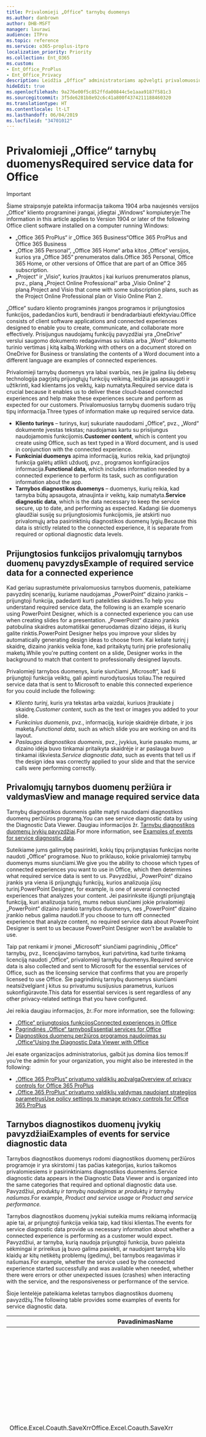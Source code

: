 ```yaml
---
title: Privalomieji „Office“ tarnybų duomenys
ms.author: danbrown
author: DHB-MSFT
manager: laurawi
audience: ITPro
ms.topic: reference
ms.service: o365-proplus-itpro
localization_priority: Priority
ms.collection: Ent_O365
ms.custom:
- Ent_Office_ProPlus
- Ent_Office_Privacy
description: Leidžia „Office“ administratoriams apžvelgti privalomuosius tarnybų duomenis, kurie renkami apie „Office“ prijungtąsias funkcijas.
hideEdit: true
ms.openlocfilehash: 9a276e00f5c852ffda00844c5e1aaa9187f581c3
ms.sourcegitcommit: 3f5de6281b8e92c6c41a800f4374211188460320
ms.translationtype: HT
ms.contentlocale: lt-LT
ms.lasthandoff: 06/04/2019
ms.locfileid: "34701012"
---
```

# <a name="required-service-data-for-office"></a><span data-ttu-id="cf3da-103">Privalomieji „Office“ tarnybų duomenys</span><span class="sxs-lookup"><span data-stu-id="cf3da-103">Required service data for Office</span></span> 

> [!IMPORTANT]
> <span data-ttu-id="cf3da-104">Šiame straipsnyje pateikta informacija taikoma 1904 arba naujesnės versijos „Office“ kliento programinei įrangai, įdiegtai „Windows“ kompiuteryje:</span><span class="sxs-lookup"><span data-stu-id="cf3da-104">The information in this article applies to Version 1904 or later of the following Office client software installed on a computer running Windows:</span></span>
> - <span data-ttu-id="cf3da-105">„Office 365 ProPlus“ ir „Office 365 Business“</span><span class="sxs-lookup"><span data-stu-id="cf3da-105">Office 365 ProPlus and Office 365 Business</span></span>
> - <span data-ttu-id="cf3da-106">„Office 365 Personal“, „Office 365 Home“ arba kitos „Office“ versijos, kurios yra „Office 365“ prenumeratos dalis.</span><span class="sxs-lookup"><span data-stu-id="cf3da-106">Office 365 Personal, Office 365 Home, or other versions of Office that are part of an Office 365 subscription.</span></span>
> - <span data-ttu-id="cf3da-107">„Project“ ir „Visio“, kurios įtrauktos į kai kuriuos prenumeratos planus, pvz., planą „Project Online Professional“ arba „Visio Online“ 2 planą.</span><span class="sxs-lookup"><span data-stu-id="cf3da-107">Project and Visio that come with some subscription plans, such as the Project Online Professional plan or Visio Online Plan 2.</span></span>

<span data-ttu-id="cf3da-108">„Office“ sudaro kliento programinės įrangos programos ir prijungtosios funkcijos, padedančios kurti, bendrauti ir bendradarbiauti efektyviau.</span><span class="sxs-lookup"><span data-stu-id="cf3da-108">Office consists of client software applications and connected experiences designed to enable you to create, communicate, and collaborate more effectively.</span></span> <span data-ttu-id="cf3da-109">Prisijungus naudojamų funkcijų pavyzdžiai yra „OneDrive“ verslui saugomo dokumento redagavimas su kitais arba „Word“ dokumento turinio vertimas į kitą kalbą.</span><span class="sxs-lookup"><span data-stu-id="cf3da-109">Working with others on a document stored on OneDrive for Business or translating the contents of a Word document into a different language are examples of connected experiences.</span></span>

<span data-ttu-id="cf3da-110">Privalomieji tarnybų duomenys yra labai svarbūs, nes jie įgalina šių debesų technologija pagrįstų prijungtųjų funkcijų veikimą, leidžia jas apsaugoti ir užtikrinti, kad klientams jos veiktų, kaip numatyta.</span><span class="sxs-lookup"><span data-stu-id="cf3da-110">Required service data is crucial because it enables us to deliver these cloud-based connected experiences and help make these experiences secure and perform as expected for our customers.</span></span> <span data-ttu-id="cf3da-111">Privalomuosius tarnybų duomenis sudaro trijų tipų informacija.</span><span class="sxs-lookup"><span data-stu-id="cf3da-111">Three types of information make up required service data.</span></span>

- <span data-ttu-id="cf3da-112">**Kliento turinys** – turinys, kurį sukuriate naudodami „Office“, pvz., „Word“ dokumente įvestas tekstas; naudojamas kartu su prisijungus naudojamomis funkcijomis.</span><span class="sxs-lookup"><span data-stu-id="cf3da-112">**Customer content**, which is content you create using Office, such as text typed in a Word document, and is used in conjunction with the connected experience.</span></span>
- <span data-ttu-id="cf3da-113">**Funkciniai duomenys** apima informaciją, kurios reikia, kad prijungtoji funkcija galėtų atlikti užduotį, pvz., programos konfigūracijos informacija.</span><span class="sxs-lookup"><span data-stu-id="cf3da-113">**Functional data**, which includes information needed by a connected experience to perform its task, such as configuration information about the app.</span></span>
- <span data-ttu-id="cf3da-114">**Tarnybos diagnostikos duomenys** – duomenys, kurių reikia, kad tarnyba būtų apsaugota, atnaujinta ir veiktų, kaip numatyta.</span><span class="sxs-lookup"><span data-stu-id="cf3da-114">**Service diagnostic data**, which is the data necessary to keep the service secure, up to date, and performing as expected.</span></span> <span data-ttu-id="cf3da-115">Kadangi šie duomenys glaudžiai susiję su prijungtosiomis funkcijomis, jie atskirti nuo privalomųjų arba pasirinktinių diagnostikos duomenų lygių.</span><span class="sxs-lookup"><span data-stu-id="cf3da-115">Because this data is strictly related to the connected experience, it is separate from required or optional diagnostic data levels.</span></span>

## <a name="example-of-required-service-data-for-a-connected-experience"></a><span data-ttu-id="cf3da-116">Prijungtosios funkcijos privalomųjų tarnybos duomenų pavyzdys</span><span class="sxs-lookup"><span data-stu-id="cf3da-116">Example of required service data for a connected experience</span></span>

<span data-ttu-id="cf3da-117">Kad geriau suprastumėte privalomuosius tarnybos duomenis, pateikiame pavyzdinį scenarijų, kuriame naudojamas „PowerPoint“ dizaino įrankis – prijungtoji funkcija, padedanti kurti pateikties skaidres.</span><span class="sxs-lookup"><span data-stu-id="cf3da-117">To help you understand required service data, the following is an example scenario using PowerPoint Designer, which is a connected experience you can use when creating slides for a presentation.</span></span> <span data-ttu-id="cf3da-118">„PowerPoint“ dizaino įrankis patobulina skaidres automatiškai generuodamas dizaino idėjas, iš kurių galite rinktis.</span><span class="sxs-lookup"><span data-stu-id="cf3da-118">PowerPoint Designer helps you improve your slides by automatically generating design ideas to choose from.</span></span> <span data-ttu-id="cf3da-119">Kai keliate turinį į skaidrę, dizaino įrankis veikia fone, kad pritaikytų turinį prie profesionalių maketų.</span><span class="sxs-lookup"><span data-stu-id="cf3da-119">While you're putting content on a slide, Designer works in the background to match that content to professionally designed layouts.</span></span>

<span data-ttu-id="cf3da-120">Privalomieji tarnybos duomenys, kurie siunčiami „Microsoft“, kad ši prijungtoji funkcija veiktų, gali apimti nurodytuosius toliau.</span><span class="sxs-lookup"><span data-stu-id="cf3da-120">The required service data that is sent to Microsoft to enable this connected experience for you could include the following:</span></span>

- <span data-ttu-id="cf3da-121">*Kliento turinį*, kuris yra tekstas arba vaizdai, kuriuos įtraukiate į skaidrę.</span><span class="sxs-lookup"><span data-stu-id="cf3da-121">*Customer content*, such as the text or images you added to your slide.</span></span>
- <span data-ttu-id="cf3da-122">*Funkcinius duomenis*, pvz., informaciją, kurioje skaidrėje dirbate, ir jos maketą.</span><span class="sxs-lookup"><span data-stu-id="cf3da-122">*Functional data*, such as which slide you are working on and its layout.</span></span>
- <span data-ttu-id="cf3da-123">*Paslaugos diagnostikos duomenis*, pvz., įvykius, kurie pasako mums, ar dizaino idėja buvo tinkamai pritaikyta skaidrėje ir ar paslauga buvo tinkamai iškviesta.</span><span class="sxs-lookup"><span data-stu-id="cf3da-123">*Service diagnostic data*, such as events that tell us if the design idea was correctly applied to your slide and that the service calls were performing correctly.</span></span>

## <a name="view-and-manage-required-service-data"></a><span data-ttu-id="cf3da-124">Privalomųjų tarnybos duomenų peržiūra ir valdymas</span><span class="sxs-lookup"><span data-stu-id="cf3da-124">View and manage required service data</span></span>

<span data-ttu-id="cf3da-125">Tarnybų diagnostikos duomenis galite matyti naudodami diagnostikos duomenų peržiūros programą.</span><span class="sxs-lookup"><span data-stu-id="cf3da-125">You can see service diagnostic data by using the Diagnostic Data Viewer.</span></span> <span data-ttu-id="cf3da-126">Daugiau informacijos žr. [Tarnybų diagnostikos duomenų įvykių pavyzdžiai](#examples-of-events-for-service-diagnostic-data).</span><span class="sxs-lookup"><span data-stu-id="cf3da-126">For more information, see [Examples of events for service diagnostic data](#examples-of-events-for-service-diagnostic-data).</span></span>

<span data-ttu-id="cf3da-127">Suteikiame jums galimybę pasirinkti, kokių tipų prijungtąsias funkcijas norite naudoti „Office“ programose. Nuo to priklauso, kokie privalomieji tarnybų duomenys mums siunčiami.</span><span class="sxs-lookup"><span data-stu-id="cf3da-127">We give you the ability to choose which types of connected experiences you want to use in Office, which then determines what required service data is sent to us.</span></span> <span data-ttu-id="cf3da-128">Pavyzdžiui, „PowerPoint“ dizaino įrankis yra viena iš prijungtųjų funkcijų, kurios analizuoja jūsų turinį.</span><span class="sxs-lookup"><span data-stu-id="cf3da-128">PowerPoint Designer, for example, is one of several connected experiences that analyzes your content.</span></span> <span data-ttu-id="cf3da-129">Jei pasirinksite išjungti prijungtąją funkciją, kuri analizuoja turinį, mums nebus siunčiami jokie privalomieji „PowerPoint“ dizaino įrankio tarnybos duomenys, nes „PowerPoint“ dizaino įrankio nebus galima naudoti.</span><span class="sxs-lookup"><span data-stu-id="cf3da-129">If you choose to turn off connected experience that analyze content, no required service data about PowerPoint Designer is sent to us because PowerPoint Designer won’t be available to use.</span></span>

<span data-ttu-id="cf3da-130">Taip pat renkami ir įmonei „Microsoft“ siunčiami pagrindinių „Office“ tarnybų, pvz., licencijavimo tarnybos, kuri patvirtina, kad turite tinkamą licenciją naudoti „Office“, privalomieji tarnybų duomenys.</span><span class="sxs-lookup"><span data-stu-id="cf3da-130">Required service data is also collected and sent to Microsoft for the essential services of Office, such as the licensing service that confirms that you are properly licensed to use Office.</span></span> <span data-ttu-id="cf3da-131">Šie pagrindinių tarnybų duomenys siunčiami neatsižvelgiant į kitus su privatumu susijusius parametrus, kuriuos sukonfigūravote.</span><span class="sxs-lookup"><span data-stu-id="cf3da-131">This data for essential services is sent regardless of any other privacy-related settings that you have configured.</span></span>

<span data-ttu-id="cf3da-132">Jei reikia daugiau informacijos, žr.:</span><span class="sxs-lookup"><span data-stu-id="cf3da-132">For more information, see the following:</span></span>

- [<span data-ttu-id="cf3da-133">„Office“ prijungtosios funkcijos</span><span class="sxs-lookup"><span data-stu-id="cf3da-133">Connected experiences in Office</span></span>](connected-experiences.md)
- [<span data-ttu-id="cf3da-134">Pagrindinės „Office“ tarnybos</span><span class="sxs-lookup"><span data-stu-id="cf3da-134">Essential services for Office</span></span>](essential-services.md)
- [<span data-ttu-id="cf3da-135">Diagnostikos duomenų peržiūros programos naudojimas su „Office“</span><span class="sxs-lookup"><span data-stu-id="cf3da-135">Using the Diagnostic Data Viewer with Office</span></span>](https://support.office.com/article/cf761ce9-d805-4c60-a339-4e07f3182855)

<span data-ttu-id="cf3da-136">Jei esate organizacijos administratorius, galbūt jus domina šios temos:</span><span class="sxs-lookup"><span data-stu-id="cf3da-136">If you’re the admin for your organization, you might also be interested in the following:</span></span>

- [<span data-ttu-id="cf3da-137">„Office 365 ProPlus“ privatumo valdiklių apžvalga</span><span class="sxs-lookup"><span data-stu-id="cf3da-137">Overview of privacy controls for Office 365 ProPlus</span></span>](overview-privacy-controls.md)
- [<span data-ttu-id="cf3da-138">„Office 365 ProPlus“ privatumo valdiklių valdymas naudojant strategijos parametrus</span><span class="sxs-lookup"><span data-stu-id="cf3da-138">Use policy settings to manage privacy controls for Office 365 ProPlus</span></span>](manage-privacy-controls.md)

## <a name="examples-of-events-for-service-diagnostic-data"></a><span data-ttu-id="cf3da-139">Tarnybos diagnostikos duomenų įvykių pavyzdžiai</span><span class="sxs-lookup"><span data-stu-id="cf3da-139">Examples of events for service diagnostic data</span></span>

<span data-ttu-id="cf3da-140">Tarnybos diagnostikos duomenys rodomi diagnostikos duomenų peržiūros programoje ir yra skirstomi į tas pačias kategorijas, kurios taikomos privalomiesiems ir pasirinktiniams diagnostikos duomenims.</span><span class="sxs-lookup"><span data-stu-id="cf3da-140">Service diagnostic data appears in the Diagnostic Data Viewer and is organized into the same categories that required and optional diagnostic data use.</span></span> <span data-ttu-id="cf3da-141">Pavyzdžiui, *produktų ir tarnybų naudojimas* ar *produktų ir tarnybų našumas*.</span><span class="sxs-lookup"><span data-stu-id="cf3da-141">For example, *Product and service usage* or *Product and service performance.*</span></span>

<span data-ttu-id="cf3da-142">Tarnybos diagnostikos duomenų įvykiai suteikia mums reikiamą informaciją apie tai, ar prijungtoji funkcija veikia taip, kad tikisi klientas.</span><span class="sxs-lookup"><span data-stu-id="cf3da-142">The events for service diagnostic data provide us necessary information about whether a connected experience is performing as a customer would expect.</span></span> <span data-ttu-id="cf3da-143">Pavyzdžiui, ar tarnyba, kurią naudoja prijungtoji funkcija, buvo paleista sėkmingai ir prireikus ją buvo galima pasiekti, ar naudojant tarnybą kilo klaidų ar kitų netikėtų problemų (gedimų), bei tarnybos reagavimas ir našumas.</span><span class="sxs-lookup"><span data-stu-id="cf3da-143">For example, whether the service used by the connected experience started successfully and was available when needed, whether there were errors or other unexpected issues (crashes) when interacting with the service, and the responsiveness or performance of the service.</span></span>

<span data-ttu-id="cf3da-144">Šioje lentelėje pateikiama keletas tarnybos diagnostikos duomenų pavyzdžių.</span><span class="sxs-lookup"><span data-stu-id="cf3da-144">The following table provides some examples of events for service diagnostic data.</span></span>

| <span data-ttu-id="cf3da-145">**Pavadinimas**</span><span class="sxs-lookup"><span data-stu-id="cf3da-145">**Name**</span></span>      | <span data-ttu-id="cf3da-146">**Aprašas**</span><span class="sxs-lookup"><span data-stu-id="cf3da-146">**Description**</span></span>    |
| ---------- | --------------------- |
| <span data-ttu-id="cf3da-147">Office.Excel.Coauth.SaveXrr</span><span class="sxs-lookup"><span data-stu-id="cf3da-147">Office.Excel.Coauth.SaveXrr</span></span>     | <span data-ttu-id="cf3da-148">Įvykis, suaktyvintas programoje „Excel“ naudojant bendradarbiavimo tarnybą, kuris pateikia išsamią informaciją apie atskirus pakeitimus, kurie įrašomi į pakeitimų žurnalą.</span><span class="sxs-lookup"><span data-stu-id="cf3da-148">An event triggered in Excel when using the collaboration service that reports details on individual revisions that are written to the revision log.</span></span> <span data-ttu-id="cf3da-149">Jis vykdo gaišties stebėjimą ir nurodo „Excel“ klaidas, susijusias su bendradarbiavimu</span><span class="sxs-lookup"><span data-stu-id="cf3da-149">This provides latency monitoring and indicates errors in Excel that are related to the collaboration</span></span>  |
| <span data-ttu-id="cf3da-150">Office.Excel.Coauth.CloseWorkbook</span><span class="sxs-lookup"><span data-stu-id="cf3da-150">Office.Excel.Coauth.CloseWorkbook</span></span>  | <span data-ttu-id="cf3da-151">Įvykis, suaktyvintas programoje „Excel“ naudojant bendradarbiavimo tarnybą, kuris praneša, kai uždaroma darbaknygė.</span><span class="sxs-lookup"><span data-stu-id="cf3da-151">An event triggered in Excel when using the collaboration service that reports when a workbook is closed.</span></span> <span data-ttu-id="cf3da-152">To reikia norint nustatyti, ar yra pakartotinio įkėlimo ir automatinio atnaujinimo klaidų.</span><span class="sxs-lookup"><span data-stu-id="cf3da-152">This is needed in determining any errors with reload and auto-refresh.</span></span> <span data-ttu-id="cf3da-153">Šis įvykis matuoja bendradarbiavimo tarnybų veiksmų sėkmę.</span><span class="sxs-lookup"><span data-stu-id="cf3da-153">It provides success measurement for collaboration service activities.</span></span>   |
| <span data-ttu-id="cf3da-154">Office.Security.OCX.NonTrustedEncounter</span><span class="sxs-lookup"><span data-stu-id="cf3da-154">Office.Security.OCX.NonTrustedEncounter</span></span>    | <span data-ttu-id="cf3da-155">„Office“ programose (įskaitant „Word“, „Excel“, „Outlook“, „PowerPoint“ ir „Visio“) suaktyvinamas įvykis, kai vartotojas atidaro nepatikimą dokumentą su „ActiveX“ valdikliu.</span><span class="sxs-lookup"><span data-stu-id="cf3da-155">An event triggered in Office applications (including Word, Excel, Outlook, PowerPoint, and Visio) when a user opens an untrusted document with an ActiveX control.</span></span> <span data-ttu-id="cf3da-156">Jis naudojamas siekiant plačiai įvertinti „ActiveX“ valdiklių, įdėtų „Office“ dokumentuose, naudojimą ir imtis rizikos sumažinimo veiksmų kilus saugos incidentui.</span><span class="sxs-lookup"><span data-stu-id="cf3da-156">It is used to broadly assess use of ActiveX controls embedded in Office documents and to drive security mitigations in response to security incidents.</span></span>  |
| <span data-ttu-id="cf3da-157">Office.Security.UrlReputation.GetUrlReputation</span><span class="sxs-lookup"><span data-stu-id="cf3da-157">Office.Security.UrlReputation.GetUrlReputation</span></span> | <span data-ttu-id="cf3da-158">„Office“ programose (įskaitant „Word“, „Excel“, „PowerPoint“, „Visio“ ir „Publisher“) suaktyvinamas įvykis, kuris seka saugiųjų saitų iškvietimus.</span><span class="sxs-lookup"><span data-stu-id="cf3da-158">An event triggered in Office applications (including Word, Excel, PowerPoint, Visio, and Publisher) that tracks the success or failure of Safe Links calls.</span></span> <span data-ttu-id="cf3da-159">Jis naudojamas siekiant užtikrinti, kad saugiųjų saitų tarnyba veiktų tinkamai, ir diagnozuoti kilusias problemas.</span><span class="sxs-lookup"><span data-stu-id="cf3da-159">It is used to make sure that the Safe Links service is working properly and to diagnose any problems.</span></span>  |
| <span data-ttu-id="cf3da-160">Office.Voice.VoiceManager.StreamingAudio</span><span class="sxs-lookup"><span data-stu-id="cf3da-160">Office.Voice.VoiceManager.StreamingAudio</span></span>   | <span data-ttu-id="cf3da-161">„Office“ programose (įskaitant „Word“, „Outlook“ ir „PowerPoint“) suaktyvinamas įvykis, kuris suteikia informacijos apie garso transliacijos sveikatą kalbos tarnybai.</span><span class="sxs-lookup"><span data-stu-id="cf3da-161">An event triggered in Office applications (including Word, Outlook, and PowerPoint) that provides information about the health of audio streaming to the speech service.</span></span> <span data-ttu-id="cf3da-162">Jame yra informacijos apie garso srauto dydį ir visas klaidas, kurios galėjo kilti.</span><span class="sxs-lookup"><span data-stu-id="cf3da-162">It contains information about the size of audio streamed and any errors that may have occurred.</span></span> <span data-ttu-id="cf3da-163">Ši informacija naudojama stebint tarnybos sveikatą ir diagnozuojant visas problemas, apie kurias galėjo pranešti klientai.</span><span class="sxs-lookup"><span data-stu-id="cf3da-163">This information is used to monitor the service health and to diagnose any issues that may have been reported by customers.</span></span> |
